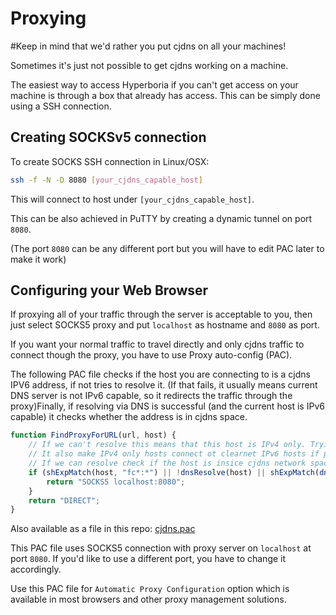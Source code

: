 Proxying
===========================

#Keep in mind that we'd rather you put cjdns on all your machines!

Sometimes it's just not possible to get cjdns working on a machine.

The easiest way to access Hyperboria if you can't get access on your machine is through a box that already has access.
This can be simply done using a SSH connection.

Creating SOCKSv5 connection
----------------------------

To create SOCKS SSH connection in Linux/OSX:

```bash
ssh -f -N -D 8080 [your_cjdns_capable_host]
```
This will connect to host under `[your_cjdns_capable_host]`.

This can be also achieved in PuTTY by creating a dynamic tunnel on port `8080`.

(The port `8080` can be any different port but you will have to edit PAC later to make it work)

Configuring your Web Browser
----------------------------

If proxying all of your traffic through the server is acceptable to you, then just select SOCKS5 proxy
and put `localhost` as hostname and `8080` as port.

If you want your normal traffic to travel directly and only cjdns traffic to connect though the proxy,
you have to use Proxy auto-config (PAC).

The following PAC file checks if the host you are connecting to is a cjdns IPV6 address, if not tries to resolve it. (If that fails, it usually means current DNS server is not IPv6 capable, so it redirects the traffic through the proxy)Finally, if resolving via DNS is successful (and the current host is IPv6 capable) it checks whether the address is in cjdns space.

```js
function FindProxyForURL(url, host) {
    // If we can't resolve this means that this host is IPv4 only. Trying cjdns won't hurt.
    // It also make IPv4 only hosts connect ot clearnet IPv6 hosts if proxy is IPv6 capable.
    // If we can resolve check if the host is insice cjdns network space.
    if (shExpMatch(host, "fc*:*") || !dnsResolve(host) || shExpMatch(dnsResolve(host), "fc*:*")) {
        return "SOCKS5 localhost:8080";
    }
    return "DIRECT";
}
```
Also available as a file in this repo: [cjdns.pac](/cjdns.pac)

This PAC file uses SOCKS5 connection with proxy server on `localhost` at port `8080`.
If you'd like to use a different port, you have to change it accordingly.

Use this PAC file for `Automatic Proxy Configuration` option which is available in most browsers and other proxy management solutions.
